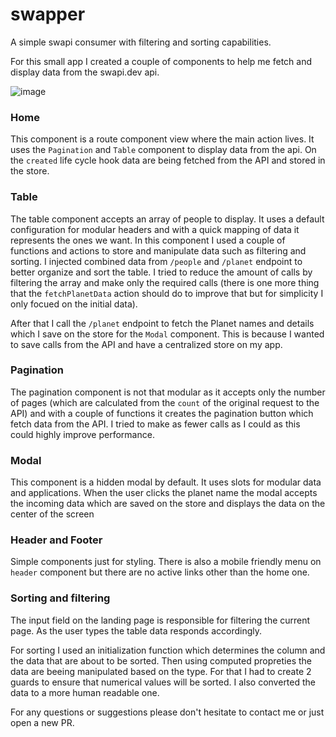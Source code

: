 # swapper

A simple swapi consumer with filtering and sorting capabilities.

For this small app I created a couple of components to help me fetch and display data from the swapi.dev api.

![image](https://user-images.githubusercontent.com/15310054/97092537-a3fc4580-163c-11eb-86eb-0eac8dd27f05.png)

### Home

This component is a route component view where the main action lives. It uses the `Pagination` and `Table` component to display data from the api. On the `created` life cycle hook data are being fetched from the API and stored in the store.

### Table

The table component accepts an array of people to display. It uses a default configuration for modular headers and with a quick mapping of data it represents the ones we want. In this component I used a couple of functions and actions to store and manipulate data such as filtering and sorting. I injected combined data from `/people` and `/planet` endpoint to better organize and sort the table. I tried to reduce the amount of calls by filtering the array and make only the required calls (there is one more thing that the `fetchPlanetData` action should do to improve that but for simplicity I only focued on the initial data).

After that I call the `/planet` endpoint to fetch the Planet names and details which I save on the store for the `Modal` component. This is because I wanted to save calls from the API and have a centralized store on my app.

### Pagination

The pagination component is not that modular as it accepts only the number of pages (which are calculated from the `count` of the original request to the API) and with a couple of functions it creates the pagination button which fetch data from the API. I tried to make as fewer calls as I could as this could highly improve performance.

### Modal

This component is a hidden modal by default. It uses slots for modular data and applications. When the user clicks the planet name the modal accepts the incoming data which are saved on the store and displays the data on the center of the screen


### Header and Footer

Simple components just for styling. There is also a mobile friendly menu on `header` component but there are no active links other than the home one.

### Sorting and filtering

The input field on the landing page is responsible for filtering the current page. As the user types the table data responds accordingly.

For sorting I used an initialization function which determines the column and the data that are about to be sorted. Then using computed propreties the data are beeing manipulated based on the type. For that I had to create 2 guards to ensure that numerical values will be sorted. I also converted the data to a more human readable one.

For any questions or suggestions please don't hesitate to contact me or just open a new PR.

